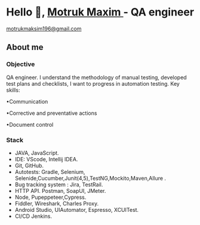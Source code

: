 
# Hello 👋,  [Motruk Maxim ](https://github.com/MisterMAX789) - QA engineer
motrukmaksim196@gmail.com

## About me

### Objective

QA engineer.
I understand the methodology of manual testing, developed test plans and checklists, I want to progress in automation testing.
Key skills:  

•Communication  

•Corrective and preventative actions  

•Document control

### Stack
* JAVA, JavaScript.
* IDE: VScode, Intellij IDEA.
* Git, GitHub.
* Autotests: Gradle, Selenium, Selenide,Cucumber,Junit(4,5),TestNG,Mockito,Maven,Allure .
* Bug tracking system  : Jira, TestRail.
* HTTP API. Postman, SoapUI, JMeter. 
* Node, Pupeppeteer,Cypress. 
* Fiddler, Wireshark, Charles Proxy. 
* Android Studio, UIAutomator, Espresso, XCUITest.
* CI/CD Jenkins.
